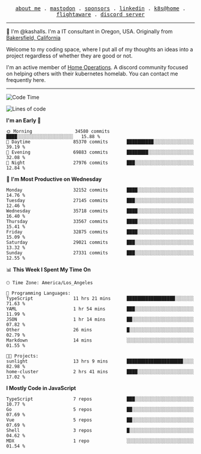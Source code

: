 <p align="center">
  <samp>
    <a href="https://jordanjones.org/">about me</a> .
    <a rel="me" href="https://mastodon.social/@kashall">mastodon</a> .
    <a href="https://github.com/sponsors/kashalls">sponsors</a> .
    <a href="https://linkedin.com/in/jordpjones">linkedin</a> .
    <a href="https://github.com/kashalls/home-cluster">k8s@home</a> .
    <a href="https://flightaware.com/adsb/stats/user/kashalls">flightaware</a> .
    <a href="https://discord.gg/V2WrCfqba9">discord server</a>
  </samp>
</p>

----------------------------------------------------------------

:wave: I'm @kashalls. I'm a IT consultant in Oregon, USA. Originally from [Bakersfield, California](https://maps.app.goo.gl/QQMtywTWghpXB6Tu6)

Welcome to my coding space, where I put all of my thoughts an ideas into a project regardless of whether they are good or not.

I'm an active member of [Home Operations](https://discord.gg/home-operations). A discord community focused on helping others with their kubernetes homelab. You can contact me frequently here.

----------------------------------------------------------------
<!--START_SECTION:waka-->
![Code Time](http://img.shields.io/badge/Code%20Time-1%2C967%20hrs%203%20mins-blue)

![Lines of code](https://img.shields.io/badge/From%20Hello%20World%20I%27ve%20Written-18.6%20million%20lines%20of%20code-blue)

**I'm an Early 🐤** 

```text
🌞 Morning                34580 commits       ████░░░░░░░░░░░░░░░░░░░░░   15.88 % 
🌆 Daytime                85370 commits       ██████████░░░░░░░░░░░░░░░   39.19 % 
🌃 Evening                69883 commits       ████████░░░░░░░░░░░░░░░░░   32.08 % 
🌙 Night                  27976 commits       ███░░░░░░░░░░░░░░░░░░░░░░   12.84 % 
```
📅 **I'm Most Productive on Wednesday** 

```text
Monday                   32152 commits       ████░░░░░░░░░░░░░░░░░░░░░   14.76 % 
Tuesday                  27145 commits       ███░░░░░░░░░░░░░░░░░░░░░░   12.46 % 
Wednesday                35718 commits       ████░░░░░░░░░░░░░░░░░░░░░   16.40 % 
Thursday                 33567 commits       ████░░░░░░░░░░░░░░░░░░░░░   15.41 % 
Friday                   32875 commits       ████░░░░░░░░░░░░░░░░░░░░░   15.09 % 
Saturday                 29021 commits       ███░░░░░░░░░░░░░░░░░░░░░░   13.32 % 
Sunday                   27331 commits       ███░░░░░░░░░░░░░░░░░░░░░░   12.55 % 
```


📊 **This Week I Spent My Time On** 

```text
🕑︎ Time Zone: America/Los_Angeles

💬 Programming Languages: 
TypeScript               11 hrs 21 mins      ██████████████████░░░░░░░   71.63 % 
YAML                     1 hr 54 mins        ███░░░░░░░░░░░░░░░░░░░░░░   11.99 % 
JSON                     1 hr 14 mins        ██░░░░░░░░░░░░░░░░░░░░░░░   07.82 % 
Other                    26 mins             █░░░░░░░░░░░░░░░░░░░░░░░░   02.79 % 
Markdown                 14 mins             ░░░░░░░░░░░░░░░░░░░░░░░░░   01.55 % 

🐱‍💻 Projects: 
sunlight                 13 hrs 9 mins       █████████████████████░░░░   82.98 % 
home-cluster             2 hrs 41 mins       ████░░░░░░░░░░░░░░░░░░░░░   17.02 % 
```

**I Mostly Code in JavaScript** 

```text
TypeScript               7 repos             ███░░░░░░░░░░░░░░░░░░░░░░   10.77 % 
Go                       5 repos             ██░░░░░░░░░░░░░░░░░░░░░░░   07.69 % 
Vue                      5 repos             ██░░░░░░░░░░░░░░░░░░░░░░░   07.69 % 
Shell                    3 repos             █░░░░░░░░░░░░░░░░░░░░░░░░   04.62 % 
MDX                      1 repo              ░░░░░░░░░░░░░░░░░░░░░░░░░   01.54 % 
```




<!--END_SECTION:waka-->